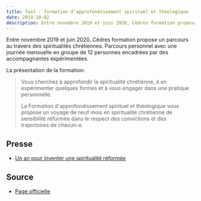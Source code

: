 ```yaml
---
title: fast - formation d’approfondissement spirituel et théologique
date: 2019-10-02
description: Entre novembre 2019 et juin 2020, Cèdres formation propose un parcours au travers des spiritualités chrétiennes.
---
```


Entre novembre 2019 et juin 2020, Cèdres formation propose un parcours au travers des spiritualités chrétiennes. 
Parcours personnel avec une journée mensuelle en groupe de 12 personnes encadrées par des accompagnantes expérimentées.

La présentation de la formation: 

> Vous cherchez à approfondir la spiritualité chrétienne, à en expérimenter quelques formes et à vous engager dans une pratique personnelle.	
>
> La Formation d'approfondissement spirituel et théologique vous propose un voyage de neuf mois en spiritualité chrétienne de sensibilité réformée dans le respect des convictions et des trajectoires de chacun-e.	



## Presse

- [Un an pour inventer une spiritualité réformée](https://www.reformes.ch/spiritualites/2019/09/un-pour-inventer-une-spiritualite-reformee-reformes-octobre-2019-spiritualite)

## Source

- [Page officielle](https://cedresformation.ch/fast/)